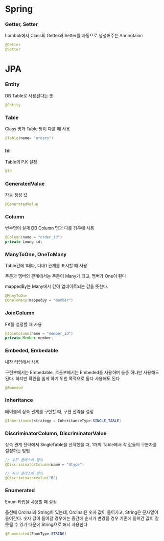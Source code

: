 
# Spring
### Getter, Setter
Lombok에서 Class의 Getter와 Setter를 자동으로 생성해주는 Annnotaion
```java
@Getter
@Setter
```

# JPA
### Entity
DB Table로 사용된다는 뜻
```java
@Entity
```

### Table
Class 명과 Table 명이 다를 때 사용
```java
@Table(name= "orders")
```

### Id
Table의 P.K 설정
```java
@Id
```

### GeneratedValue
자동 생성 값
```java
@GeneratedValue
```

### Column
변수명이 실제 DB Column 명과 다를 경우에 사용
```java
@Column(name = "order_id")
private Loong id;
```

### ManyToOne, OneToMany
Table간에 1대다, 다대1 관계를 표시할 때 사용

주문과 멤버의 관계에서는 주문이 Many가 되고, 멤버가 One이 된다

mappedBy는 Many에서 값이 업데이트되는 값을 뜻한다.
```java
@ManyToOne
@OneToMany(mappedBy = "member")
```

### JoinColumn 
FK를 설정할 때 사용
```java
@JoinColumn(name = "member_id")
private Member member;
```


### Embeded, Embedable
내장 타입에서 사용

구현부에서는 Embedable, 호출부에서는 Embeded를 사용하며 둘중 하나만 사용해도 된다. 하지만 확인을 쉽게 하기 위한 목적으로 둘다 사용해도 된다
```java
@Embeded
```

### Inheritance
테이블의 상속 관계를 구현할 때, 구현 전략을 설정
```java
@Inheritance(strategy = InheritanceType.SINGLE_TABLE)
```

### DiscriminatorColumn, DiscriminatorValue
상속 관계 전략에서 SingleTable을 선택했을 때, 1개의 Table에서 각 값들의 구분자를 설정하는 방법
```java
// 부모 클래스에 정의
@DiscriminatorColumn(name = "dtype")

// 자식 클래스에 정의
@DiscriminatorValue("B")
```

### Enumerated
Enum 타입을 사용할 때 설정

옵션에 Ordinal과 String이 있는데, Ordinal은 숫자 값이 들어가고, String은 문자열이 들어간다. 숫자 값이 들어갈 경우에는 중간에 순서가 변경될 경우 기존에 들어간 값이 잘못될 수 있기 때문에 String으로 해서 사용한다

```java
@Enumerated(EnumType.STRING)
```